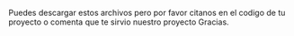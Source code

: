 Puedes descargar estos archivos pero por favor citanos en el codigo de tu proyecto o comenta que te sirvio nuestro proyecto Gracias.

